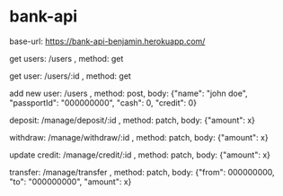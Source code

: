 # bank-api

base-url: https://bank-api-benjamin.herokuapp.com/

get users:    /users ,    method: get

get user:    /users/:id ,    method: get

add new user:     /users ,     method: post,     body: {"name": "john doe", "passportId": "000000000", "cash": 0, "credit": 0}

deposit:    /manage/deposit/:id ,     method: patch,     body: {"amount": x}

withdraw:     /manage/withdraw/:id ,     method: patch,     body: {"amount": x} 

update credit:     /manage/credit/:id ,     method: patch, body: {"amount": x}

transfer:     /manage/transfer ,     method: patch,     body: {"from": 000000000, "to": "000000000", "amount": x}




